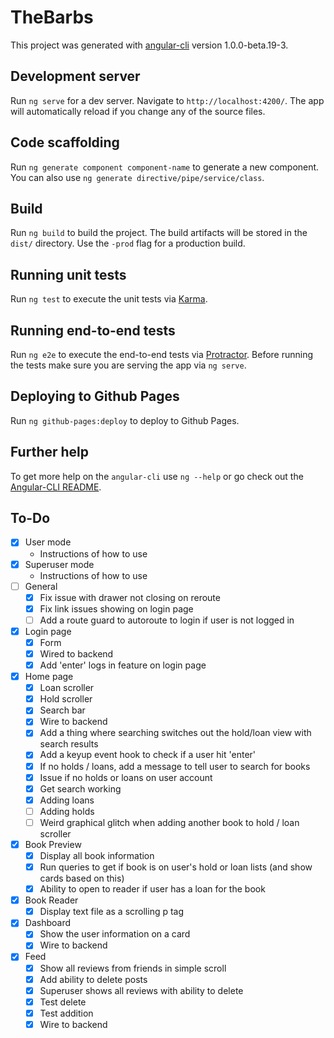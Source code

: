 # TheBarbs

This project was generated with [angular-cli](https://github.com/angular/angular-cli) version 1.0.0-beta.19-3.

## Development server

Run `ng serve` for a dev server. Navigate to `http://localhost:4200/`. The app will automatically reload if you change any of the source files.

## Code scaffolding

Run `ng generate component component-name` to generate a new component. You can also use `ng generate directive/pipe/service/class`.

## Build

Run `ng build` to build the project. The build artifacts will be stored in the `dist/` directory. Use the `-prod` flag for a production build.

## Running unit tests

Run `ng test` to execute the unit tests via [Karma](https://karma-runner.github.io).

## Running end-to-end tests

Run `ng e2e` to execute the end-to-end tests via [Protractor](http://www.protractortest.org/).
Before running the tests make sure you are serving the app via `ng serve`.

## Deploying to Github Pages

Run `ng github-pages:deploy` to deploy to Github Pages.

## Further help

To get more help on the `angular-cli` use `ng --help` or go check out the [Angular-CLI README](https://github.com/angular/angular-cli/blob/master/README.md).

## To-Do 
- [x] User mode
  - Instructions of how to use
- [x] Superuser mode
  - Instructions of how to use
- [ ] General
  - [x] Fix issue with drawer not closing on reroute
  - [x] Fix link issues showing on login page
  - [ ] Add a route guard to autoroute to login if user is not logged in
- [x] Login page
  - [x] Form
  - [x] Wired to backend
  - [x] Add 'enter' logs in feature on login page
- [x] Home page
  - [x] Loan scroller
  - [x] Hold scroller
  - [x] Search bar
  - [x] Wire to backend
  - [x] Add a thing where searching switches out the hold/loan view with search results
  - [x] Add a keyup event hook to check if a user hit 'enter'
  - [x] If no holds / loans, add a message to tell user to search for books
  - [x] Issue if no holds or loans on user account
  - [x] Get search working
  - [x] Adding loans
  - [ ] Adding holds
  - [ ] Weird graphical glitch when adding another book to hold / loan scroller
- [x] Book Preview
  - [x] Display all book information
  - [x] Run queries to get if book is on user's hold or loan lists (and show cards based on this)
  - [x] Ability to open to reader if user has a loan for the book
- [x] Book Reader
  - [x] Display text file as a scrolling p tag
- [x] Dashboard
  - [x] Show the user information on a card
  - [x] Wire to backend
- [x] Feed
  - [x] Show all reviews from friends in simple scroll
  - [x] Add ability to delete posts
  - [x] Superuser shows all reviews with ability to delete
  - [x] Test delete
  - [x] Test addition
  - [x] Wire to backend
